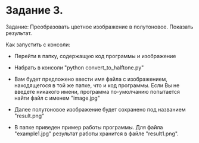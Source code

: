 # Задание 3.
Задание: Преобразовать цветное изображение в полутоновое. Показать результат.

Как запустить с консоли:
* Перейти в папку, содержащую код программы и изображение

* Набрать в консоли "python convert_to_halftone.py"

* Вам будет предложено ввести имя файла с изображением, находящегося в той же папке, что и код программы. Если Вы не введете никакого имени, программа по-умолчанию попытается найти файл с именем "image.jpg"

* Далее полутоновое изображение будет сохранено под названием "result.png"

* В папке приведен пример работы программы. Для файла "example1.jpg" результат работы хранится в файле "result1.png".
